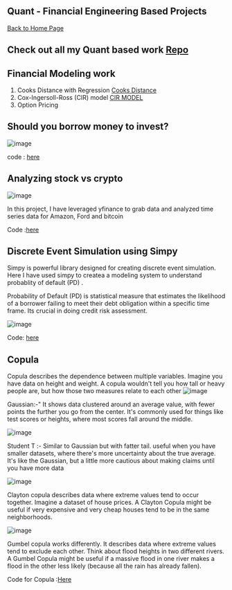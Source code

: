 ## Quant - Financial Engineering Based Projects 

 [Back to Home Page](https://parthdave111.github.io/)


## Check out all my Quant based work [Repo](https://github.com/ParthDave111/Quant-and-Finance-File)

## Financial Modeling work 

1. Cooks Distance with Regression [Cooks Distance](https://github.com/ParthDave111/ParthDave111.github.io/blob/main/assets/Financial%20and%20Quant/Cooksdistance.md)
2. Cox-Ingersoll-Ross (CIR) model [CIR MODEL](https://github.com/ParthDave111/ParthDave111.github.io/blob/main/assets/Financial%20and%20Quant/CIR.md)
3. Option Pricing 




## Should you borrow money to invest?
![image](https://github.com/ParthDave111/ParthDave111.github.io/assets/123885634/c5d0e383-a654-4db7-9d08-c976171de33a)

code : [here](https://github.com/ParthDave111/financial-engineering-/blob/main/equity_lending_app.ipynb)

## Analyzing stock vs crypto 
![image](https://github.com/ParthDave111/ParthDave111.github.io/assets/123885634/14262b1c-1943-4fde-842d-8cdedf03e792)

In this project, I have leveraged yfinance to grab data and analyzed time series data for Amazon, Ford and bitcoin 

Code :[here](https://github.com/ParthDave111/financial-engineering-/blob/main/Analyzing_price_Stocks_and_crypto_.ipynb)

## Discrete Event Simulation using Simpy 

Simpy is powerful library designed for creating discrete event simulation. Here I have used simpy to createa a modeling system to understand probablity of default (PD) . 

Probability of Default (PD) is statistical measure that estimates the likelihood of a borrower failing to meet their debt obligation within a specific time frame. Its crucial in doing credit risk assessment.

![image](https://github.com/user-attachments/assets/103edb12-5244-4945-b1cd-afb1272c4c40)


Code: [here](https://github.com/ParthDave111/Quant-and-Finance-File/blob/main/simpy.ipynb)


## Copula 
 Copula describes the dependence between multiple variables. Imagine you have data on height and weight. A copula wouldn't tell you how tall or heavy people are, but how those two measures relate to each other
![image](https://github.com/ParthDave111/ParthDave111.github.io/assets/123885634/c4f3575f-5fe3-4027-8cad-b9e55eb49b25)


Gaussian:-" It shows data clustered around an average value, with fewer points the further you go from the center. It's commonly used for things like test scores or heights, where most scores fall around the middle.


![image](https://github.com/ParthDave111/ParthDave111.github.io/assets/123885634/a3a1e35c-8afb-4a7e-a920-b4e5396ade80)


Student T :-  Similar to Gaussian but with fatter tail. useful when you have smaller datasets, where there's more uncertainty about the true average. It's like the Gaussian, but a little more cautious about making claims until you have more data


![image](https://github.com/ParthDave111/ParthDave111.github.io/assets/123885634/9a296d0c-2e1f-40b9-a03a-4b9c7524a19e)


Clayton copula describes data where extreme values tend to occur together. Imagine a dataset of house prices. A Clayton Copula might be useful if very expensive and very cheap houses tend to be in the same neighborhoods.


![image](https://github.com/ParthDave111/ParthDave111.github.io/assets/123885634/8824383e-f955-4497-8168-f0dd038f67d0)


Gumbel copula works differently. It describes data where extreme values tend to exclude each other. Think about flood heights in two different rivers. A Gumbel Copula might be useful if a massive flood in one river makes a flood in the other less likely (because all the rain has already fallen).

Code for Copula :[Here](https://github.com/ParthDave111/financial-engineering-/blob/main/Copula_wqu_crt.ipynb)
